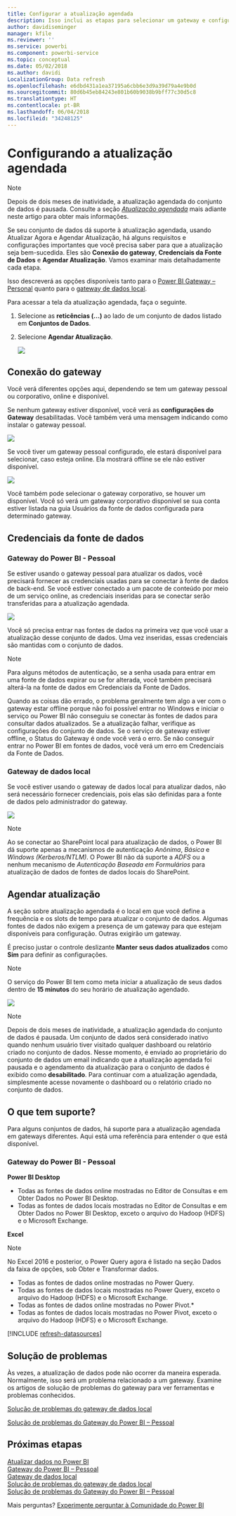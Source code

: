 ```yaml
---
title: Configurar a atualização agendada
description: Isso inclui as etapas para selecionar um gateway e configurar a atualização agendada.
author: davidiseminger
manager: kfile
ms.reviewer: ''
ms.service: powerbi
ms.component: powerbi-service
ms.topic: conceptual
ms.date: 05/02/2018
ms.author: davidi
LocalizationGroup: Data refresh
ms.openlocfilehash: e6dbd431a1ea37195a6cbb6e3d9a39d79a4e9b0d
ms.sourcegitcommit: 80d6b45eb84243e801b60b9038b9bff77c30d5c8
ms.translationtype: HT
ms.contentlocale: pt-BR
ms.lasthandoff: 06/04/2018
ms.locfileid: "34248125"
---
```

# <a name="configuring-scheduled-refresh"></a>Configurando a atualização agendada

>[!NOTE]
>Depois de dois meses de inatividade, a atualização agendada do conjunto de dados é pausada. Consulte a seção [*Atualização agendada*](#schedule-refresh) mais adiante neste artigo para obter mais informações.
> 
> 

Se seu conjunto de dados dá suporte à atualização agendada, usando Atualizar Agora e Agendar Atualização, há alguns requisitos e configurações importantes que você precisa saber para que a atualização seja bem-sucedida. Eles são **Conexão do gateway**, **Credenciais da Fonte de Dados** e **Agendar Atualização**. Vamos examinar mais detalhadamente cada etapa.

Isso descreverá as opções disponíveis tanto para o [Power BI Gateway – Personal](personal-gateway.md) quanto para o [gateway de dados local](service-gateway-onprem.md).

Para acessar a tela da atualização agendada, faça o seguinte.

1. Selecione as **reticências (...)** ao lado de um conjunto de dados listado em **Conjuntos de Dados**.
2. Selecione **Agendar Atualização**.
   
    ![](media/refresh-scheduled-refresh/dataset-menu.png)

## <a name="gateway-connection"></a>Conexão do gateway
Você verá diferentes opções aqui, dependendo se tem um gateway pessoal ou corporativo, online e disponível.

Se nenhum gateway estiver disponível, você verá as **configurações do Gateway** desabilitadas. Você também verá uma mensagem indicando como instalar o gateway pessoal.

![](media/refresh-scheduled-refresh/gateway-not-configured.png)

Se você tiver um gateway pessoal configurado, ele estará disponível para selecionar, caso esteja online. Ela mostrará offline se ele não estiver disponível.

![](media/refresh-scheduled-refresh/gateway-connection.png)

Você também pode selecionar o gateway corporativo, se houver um disponível. Você só verá um gateway corporativo disponível se sua conta estiver listada na guia Usuários da fonte de dados configurada para determinado gateway.

## <a name="data-source-credentials"></a>Credenciais da fonte de dados
### <a name="power-bi-gateway---personal"></a>Gateway do Power BI - Pessoal
Se estiver usando o gateway pessoal para atualizar os dados, você precisará fornecer as credenciais usadas para se conectar à fonte de dados de back-end. Se você estiver conectado a um pacote de conteúdo por meio de um serviço online, as credenciais inseridas para se conectar serão transferidas para a atualização agendada.

![](media/refresh-scheduled-refresh/data-source-credentials-pgw.png)

Você só precisa entrar nas fontes de dados na primeira vez que você usar a atualização desse conjunto de dados. Uma vez inseridas, essas credenciais são mantidas com o conjunto de dados.

> [!NOTE]
> Para alguns métodos de autenticação, se a senha usada para entrar em uma fonte de dados expirar ou se for alterada, você também precisará alterá-la na fonte de dados em Credenciais da Fonte de Dados.
> 
> 

Quando as coisas dão errado, o problema geralmente tem algo a ver com o gateway estar offline porque não foi possível entrar no Windows e iniciar o serviço ou Power BI não conseguiu se conectar às fontes de dados para consultar dados atualizados. Se a atualização falhar, verifique as configurações do conjunto de dados. Se o serviço de gateway estiver offline, o Status do Gateway é onde você verá o erro. Se não conseguir entrar no Power BI em fontes de dados, você verá um erro em Credenciais da Fonte de Dados.

### <a name="on-premises-data-gateway"></a>Gateway de dados local
Se você estiver usando o gateway de dados local para atualizar dados, não será necessário fornecer credenciais, pois elas são definidas para a fonte de dados pelo administrador do gateway.

![](media/refresh-scheduled-refresh/data-source-credentials-egw.png)

> [!NOTE]
> Ao se conectar ao SharePoint local para atualização de dados, o Power BI dá suporte apenas a mecanismos de autenticação *Anônima*, *Básica* e *Windows (Kerberos/NTLM)*. O Power BI não dá suporte a *ADFS* ou a nenhum mecanismo de *Autenticação Baseada em Formulários* para atualização de dados de fontes de dados locais do SharePoint.
> 
> 

## <a name="schedule-refresh"></a>Agendar atualização
A seção sobre atualização agendada é o local em que você define a frequência e os slots de tempo para atualizar o conjunto de dados. Algumas fontes de dados não exigem a presença de um gateway para que estejam disponíveis para configuração. Outras exigirão um gateway.

É preciso justar o controle deslizante **Manter seus dados atualizados** como **Sim** para definir as configurações.

> [!NOTE]
> O serviço do Power BI tem como meta iniciar a atualização de seus dados dentro de **15 minutos** do seu horário de atualização agendado.
> 
> 

![](media/refresh-scheduled-refresh/scheduled-refresh.png)

> [!NOTE]
> Depois de dois meses de inatividade, a atualização agendada do conjunto de dados é pausada. Um conjunto de dados será considerado inativo quando nenhum usuário tiver visitado qualquer dashboard ou relatório criado no conjunto de dados. Nesse momento, é enviado ao proprietário do conjunto de dados um email indicando que a atualização agendada foi pausada e o agendamento da atualização para o conjunto de dados é exibido como **desabilitado**. Para continuar com a atualização agendada, simplesmente acesse novamente o dashboard ou o relatório criado no conjunto de dados.
> 
> 

## <a name="whats-supported"></a>O que tem suporte?
Para alguns conjuntos de dados, há suporte para a atualização agendada em gateways diferentes. Aqui está uma referência para entender o que está disponível.

### <a name="power-bi-gateway---personal"></a>Gateway do Power BI - Pessoal
**Power BI Desktop**

* Todas as fontes de dados online mostradas no Editor de Consultas e em Obter Dados no Power BI Desktop.
* Todas as fontes de dados locais mostradas no Editor de Consultas e em Obter Dados no Power BI Desktop, exceto o arquivo do Hadoop (HDFS) e o Microsoft Exchange.

**Excel**

> [!NOTE]
> No Excel 2016 e posterior, o Power Query agora é listado na seção Dados da faixa de opções, sob Obter e Transformar dados.
> 
> 

* Todas as fontes de dados online mostradas no Power Query.
* Todas as fontes de dados locais mostradas no Power Query, exceto o arquivo do Hadoop (HDFS) e o Microsoft Exchange.
* Todas as fontes de dados online mostradas no Power Pivot.\*
* Todas as fontes de dados locais mostradas no Power Pivot, exceto o arquivo do Hadoop (HDFS) e o Microsoft Exchange.

<!-- Refresh Data sources-->
[!INCLUDE [refresh-datasources](./includes/refresh-datasources.md)]

## <a name="troubleshooting"></a>Solução de problemas
Às vezes, a atualização de dados pode não ocorrer da maneira esperada. Normalmente, isso será um problema relacionado a um gateway. Examine os artigos de solução de problemas do gateway para ver ferramentas e problemas conhecidos.

[Solução de problemas do gateway de dados local](service-gateway-onprem-tshoot.md)

[Solução de problemas do Gateway do Power BI – Pessoal](service-admin-troubleshooting-power-bi-personal-gateway.md)

## <a name="next-steps"></a>Próximas etapas
[Atualizar dados no Power BI](refresh-data.md)  
[Gateway do Power BI – Pessoal](personal-gateway.md)  
[Gateway de dados local](service-gateway-onprem.md)  
[Solução de problemas do gateway de dados local](service-gateway-onprem-tshoot.md)  
[Solução de problemas do Gateway do Power BI – Pessoal](service-admin-troubleshooting-power-bi-personal-gateway.md)  

Mais perguntas? [Experimente perguntar à Comunidade do Power BI](http://community.powerbi.com/)

